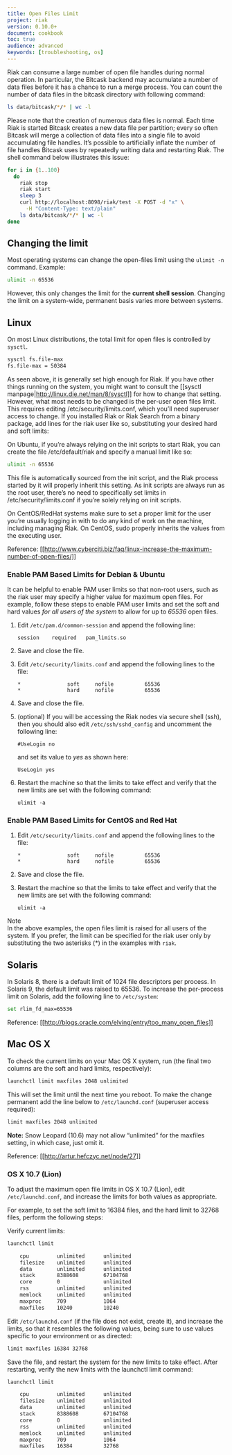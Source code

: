 ```yaml
---
title: Open Files Limit
project: riak
version: 0.10.0+
document: cookbook
toc: true
audience: advanced
keywords: [troubleshooting, os]
---
```


Riak can consume a large number of open file handles during normal operation. In particular, the Bitcask backend may accumulate a number of data files before it has a chance to run a merge process. You can count the number of data files in the bitcask directory with following command:

```bash
ls data/bitcask/*/* | wc -l
```

Please note that the creation of numerous data files is normal. Each time Riak is started Bitcask creates a new data file per partition; every so often Bitcask will merge a collection of data files into a single file to avoid accumulating file handles. It’s possible to artificially inflate the number of file handles Bitcask uses by repeatedly writing data and restarting Riak. The shell command below illustrates this issue:

```bash
for i in {1..100}
  do
    riak stop
    riak start
    sleep 3
    curl http://localhost:8098/riak/test -X POST -d "x" \
      -H "Content-Type: text/plain"
    ls data/bitcask/*/* | wc -l
done
```

## Changing the limit
Most operating systems can change the open-files limit using the `ulimit -n` command. Example:

```bash
ulimit -n 65536
```

However, this only changes the limit for the **current shell session**. Changing the limit on a system-wide, permanent basis varies more between systems.

## Linux
On most Linux distributions, the total limit for open files is controlled by `sysctl`.

```bash
sysctl fs.file-max
fs.file-max = 50384
```

As seen above, it is generally set high enough for Riak. If you have other things running on the system, you might want to consult the [[sysctl manpage|http://linux.die.net/man/8/sysctl]] for how to change that setting. However, what most needs to be changed is the per-user open files limit. This requires editing /etc/security/limits.conf, which you’ll need superuser access to change. If you installed Riak or Riak Search from a binary package, add lines for the riak user like so, substituting your desired hard and soft limits:

On Ubuntu, if you’re always relying on the init scripts to start Riak, you can create the file /etc/default/riak and specify a manual limit like so:

```bash
ulimit -n 65536
```

This file is automatically sourced from the init script, and the Riak process started by it will properly inherit this setting. As init scripts are always run as the root user, there’s no need to specifically set limits in /etc/security/limits.conf if you’re solely relying on init scripts.

On CentOS/RedHat systems make sure to set a proper limit for the user you’re usually logging in with to do any kind of work on the machine, including managing Riak. On CentOS, sudo properly inherits the values from the executing user.

Reference: [[http://www.cyberciti.biz/faq/linux-increase-the-maximum-number-of-open-files/]]

### Enable PAM Based Limits for Debian & Ubuntu
It can be helpful to enable PAM user limits so that non-root users, such as the riak user may specify a higher value for maximum open files. For example, follow these steps to enable PAM user limits and set the soft and hard values
*for all users of the system* to allow for up to *65536* open files.

  1. Edit `/etc/pam.d/common-session` and append the following line:

         session    required   pam_limits.so

  2. Save and close the file.

  3. Edit `/etc/security/limits.conf` and append the following lines to the file:

         *               soft     nofile          65536
         *               hard     nofile          65536

  4. Save and close the file.

  5. (optional) If you will be accessing the Riak nodes via secure shell
     (ssh), then you should also edit `/etc/ssh/sshd_config` and uncomment
     the following line:

         #UseLogin no

     and set its value to *yes* as shown here:

         UseLogin yes

  6. Restart the machine so that the limits to take effect and verify that
     the new limits are set with the following command:

         ulimit -a


### Enable PAM Based Limits for CentOS and Red Hat

  1. Edit `/etc/security/limits.conf` and append the following lines to the file:

         *               soft     nofile          65536
         *               hard     nofile          65536

  2. Save and close the file.

  3. Restart the machine so that the limits to take effect and verify that
     the new limits are set with the following command:

         ulimit -a


<div class="note"><div class="title">Note</div> In the above examples, the
open files limit is raised for all users of the system. If you prefer, the
limit can be specified for the riak user only by substituting the two
asterisks (*) in the examples with <code>riak</code>.</div>

## Solaris
In Solaris 8, there is a default limit of 1024 file descriptors per process. In Solaris 9, the default limit was raised to 65536. To increase the per-process limit on Solaris, add the following line to `/etc/system`:

```bash
set rlim_fd_max=65536
```

Reference: [[http://blogs.oracle.com/elving/entry/too_many_open_files]]

## Mac OS X
To check the current limits on your Mac OS X system, run (the final two columns are the soft and hard limits, respectively):

```bash
launchctl limit maxfiles 2048 unlimited
```

This will set the limit until the next time you reboot. To make the change permanent add the line below to `/etc/launchd.conf` (superuser access required):

```bash
limit maxfiles 2048 unlimited
```

**Note:** Snow Leopard (10.6) may not allow “unlimited” for the maxfiles setting, in which case, just omit it.

Reference: [[http://artur.hefczyc.net/node/27]]

### OS X 10.7 (Lion)
To adjust the maximum open file limits in OS X 10.7 (Lion), edit `/etc/launchd.conf`, and increase the limits for both values as appropriate.

For example, to set the soft limit to 16384 files, and the hard limit to 32768 files, perform the following steps:

Verify current limits:

```bash
launchctl limit

    cpu         unlimited      unlimited
    filesize    unlimited      unlimited
    data        unlimited      unlimited
    stack       8388608        67104768
    core        0              unlimited
    rss         unlimited      unlimited
    memlock     unlimited      unlimited
    maxproc     709            1064
    maxfiles    10240          10240
```

Edit `/etc/launchd.conf` (if the file does not exist, create it), and increase the limits, so that it resembles the following values, being sure to use values specific to your environment or as directed:

```bash
limit maxfiles 16384 32768
```

Save the file, and restart the system for the new limits to take effect. After restarting, verify the new limits with the launchctl limit command:

```bash
launchctl limit

    cpu         unlimited      unlimited
    filesize    unlimited      unlimited
    data        unlimited      unlimited
    stack       8388608        67104768
    core        0              unlimited
    rss         unlimited      unlimited
    memlock     unlimited      unlimited
    maxproc     709            1064
    maxfiles    16384          32768
```
